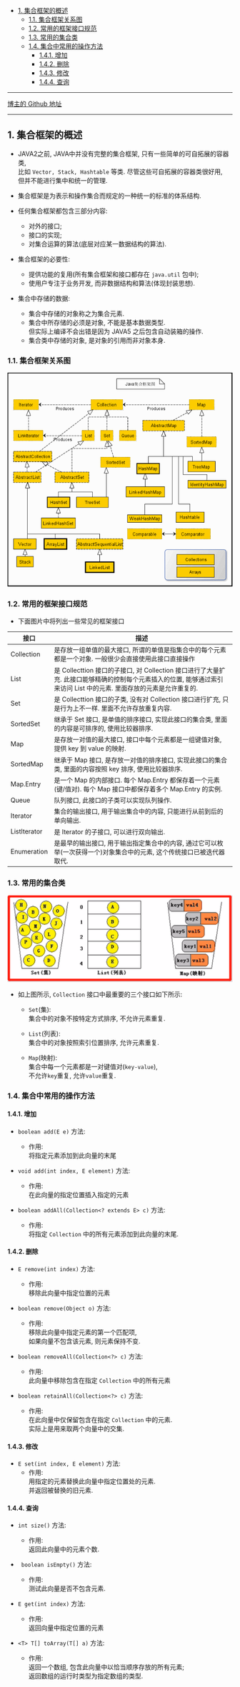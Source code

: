 <!-- TOC -->

- [1. 集合框架的概述](#1-集合框架的概述)
  - [1.1. 集合框架关系图](#11-集合框架关系图)
  - [1.2. 常用的框架接口规范](#12-常用的框架接口规范)
  - [1.3. 常用的集合类](#13-常用的集合类)
  - [1.4. 集合中常用的操作方法](#14-集合中常用的操作方法)
    - [1.4.1. 增加](#141-增加)
    - [1.4.2. 删除](#142-删除)
    - [1.4.3. 修改](#143-修改)
    - [1.4.4. 查询](#144-查询)

<!-- /TOC -->

****
[博主的 Github 地址](https://github.com/leon9dragon)
****

## 1. 集合框架的概述
- JAVA2之前, JAVA中并没有完整的集合框架, 只有一些简单的可自拓展的容器类,  
  比如 `Vector, Stack, Hashtable` 等类. 尽管这些可自拓展的容器类很好用,  
  但并不能进行集中和统一的管理.

- 集合框架是为表示和操作集合而规定的一种统一的标准的体系结构.  

- 任何集合框架都包含三部分内容: 
  - 对外的接口; 
  - 接口的实现;
  - 对集合运算的算法(底层对应某一数据结构的算法).

- 集合框架的必要性:  
  - 提供功能的复用(所有集合框架和接口都存在 `java.util` 包中);
  - 使用户专注于业务开发, 而非数据结构和算法(体现封装思想).

- 集合中存储的数据:
  - 集合中存储的对象称之为集合元素.
  - 集合中所存储的必须是对象, 不能是基本数据类型.  
    但实际上编译不会出错是因为 JAVA5 之后包含自动装箱的操作.
  - 集合类中存储的对象, 是对象的引用而非对象本身.

### 1.1. 集合框架关系图
![pic](../99.images/2021-01-12-16-41-40.png)

### 1.2. 常用的框架接口规范
- 下面图片中将列出一些常见的框架接口

|接口|描述|
|--|--|
|Collection|是存放一组单值的最大接口, 所谓的单值是指集合中的每个元素都是一个对象. 一般很少会直接使用此接口直接操作|
|List|是 Collecttion 接口的子接口, 对 Collection 接口进行了大量扩充. 此接口能够精确的控制每个元素插入的位置, 能够通过索引来访问 List 中的元素. 里面存放的元素是允许重复的.|
|Set|是 Collecttion 接口的子类, 没有对 Collection 接口进行扩充, 只是行为上不一样. 里面不允许存放重复内容.|
|SortedSet|继承于 Set 接口, 是单值的排序接口, 实现此接口的集合类, 里面的内容是可排序的, 使用比较器排序.|
|Map|是存放一对值的最大接口, 接口中每个元素都是一组键值对象, 提供 key 到 value 的映射.|
|SortedMap|继承于 Map 接口, 是存放一对值的排序接口, 实现此接口的集合类, 里面的内容按照 key 排序, 使用比较器排序.|
|Map.Entry|是一个 Map 的内部接口. 每个 Map.Entry 都保存着一个元素(键/值对). 每个 Map 接口中都保存着多个 Map.Entry 的实例.|
|Queue|队列接口, 此接口的子类可以实现队列操作.|
|Iterator|集合的输出接口, 用于输出集合中的内容, 只能进行从前到后的单向输出.|
|ListIterator|是 Iterator 的子接口, 可以进行双向输出.|
|Enumeration|是最早的输出接口, 用于输出指定集合中的内容, 通过它可以枚举(一次获得一个)对象集合中的元素, 这个传统接口已被迭代器取代.|


### 1.3. 常用的集合类
![pic](../99.images/2021-01-12-09-45-12.png)
- 如上图所示, `Collection` 接口中最重要的三个接口如下所示:
  - `Set`(集):  
    集合中的对象不按特定方式排序, 不允许元素重复.
  
  - `List`(列表):  
    集合中的对象按照索引位置排序, 允许元素重复.
  
  - `Map`(映射):  
    集合中每一个元素都是一对键值对(`key-value`),  
    不允许`key`重复, 允许`value`重复.

### 1.4. 集合中常用的操作方法

#### 1.4.1. 增加
- `boolean add(E e)` 方法:  
  - 作用:  
    将指定元素添加到此向量的末尾

- `void	add(int index, E element)` 方法:  
  - 作用:  
    在此向量的指定位置插入指定的元素

- `boolean addAll(Collection<? extends E> c)` 方法:  
  - 作用:  
    将指定 `Collection` 中的所有元素添加到此向量的末尾.


#### 1.4.2. 删除
- `E remove(int index)` 方法:  
  - 作用:  
    移除此向量中指定位置的元素

- `boolean remove(Object o)` 方法:  
  - 作用:  
    移除此向量中指定元素的第一个匹配项,  
    如果向量不包含该元素, 则元素保持不变.

- `boolean removeAll(Collection<?> c)` 方法:  
  - 作用:  
    此向量中移除包含在指定 `Collection` 中的所有元素

- `boolean retainAll(Collection<?> c)` 方法:  
  - 作用:  
    在此向量中仅保留包含在指定 `Collection` 中的元素.  
    实际上是用来取两个向量中的交集.

#### 1.4.3. 修改
- `E set(int index, E element)` 方法:  
  - 作用:  
    用指定的元素替换此向量中指定位置处的元素.  
    并返回被替换的旧元素.


#### 1.4.4. 查询
- `int size()` 方法:  
  - 作用:  
    返回此向量中的元素个数.

- ` boolean isEmpty()` 方法:  
  - 作用:  
    测试此向量是否不包含元素.

- `E get(int index)` 方法:  
  - 作用:  
    返回向量中指定位置的元素

- `<T> T[] toArray(T[] a)` 方法:  
  - 作用:  
    返回一个数组, 包含此向量中以恰当顺序存放的所有元素;  
    返回数组的运行时类型为指定数组的类型.